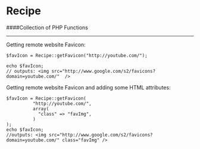 # Recipe
####Collection of PHP Functions


---


Getting remote website Favicon:
```
$favIcon = Recipe::getFavicon("http://youtube.com/");

echo $favIcon; 
// outputs: <img src="http://www.google.com/s2/favicons?domain=youtube.com/"  />
```

Getting remote website Favicon and adding some HTML attributes:
```
$favIcon = Recipe::getFavicon(
          "http://youtube.com/", 
          array(
            "class" => "favImg",
          )
);
echo $favIcon; 
//outputs: <img src="http://www.google.com/s2/favicons?domain=youtube.com/" class="favImg" />
            
```


